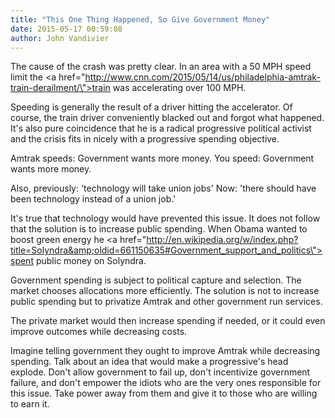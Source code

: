 ```yaml
---
title: "This One Thing Happened, So Give Government Money"
date: 2015-05-17 00:59:08
author: John Vandivier
---
```




The cause of the crash was pretty clear. In an area with a 50 MPH speed limit the <a href=\"http://www.cnn.com/2015/05/14/us/philadelphia-amtrak-train-derailment/\">train was accelerating over 100 MPH</a>.

Speeding is generally the result of a driver hitting the accelerator. Of course, the train driver conveniently blacked out and forgot what happened. It's also pure coincidence that he is a radical progressive political activist and the crisis fits in nicely with a progressive spending objective.

Amtrak speeds: Government wants more money.
You speed: Government wants more money.

Also, previously: 'technology will take union jobs'
Now: 'there should have been technology instead of a union job.'

It's true that technology would have prevented this issue. It does not follow that the solution is to increase public spending. When Obama wanted to boost green energy he <a href=\"http://en.wikipedia.org/w/index.php?title=Solyndra&amp;oldid=661150635#Government_support_and_politics\">spent public money on Solyndra</a>.

Government spending is subject to political capture and selection. The market chooses allocations more efficiently. The solution is not to increase public spending but to privatize Amtrak and other government run services.

The private market would then increase spending if needed, or it could even improve outcomes while decreasing costs.

Imagine telling government they ought to improve Amtrak while decreasing spending. Talk about an idea that would make a progressive's head explode. Don't allow government to fail up, don't incentivize government failure, and don't empower the idiots who are the very ones responsible for this issue. Take power away from them and give it to those who are willing to earn it.